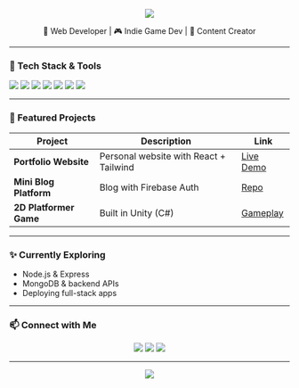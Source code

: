 <!-- Banner Header -->
<p align="center">
  <img src="https://capsule-render.vercel.app/api?type=waving&color=0:4e54c8,100:8f94fb&height=200&section=header&text=Hi,%20I'm%20Ryan%20Rizkyansyah&fontSize=35&fontColor=ffffff&animation=fadeIn" />
</p>

<p align="center">
  🚀 Web Developer | 🎮 Indie Game Dev | 🎥 Content Creator  
</p>

---

### 🔧 Tech Stack & Tools
<p align="left">
  <img src="https://img.shields.io/badge/-HTML5-E34F26?style=for-the-badge&logo=html5&logoColor=white"/>
  <img src="https://img.shields.io/badge/-CSS3-1572B6?style=for-the-badge&logo=css3&logoColor=white"/>
  <img src="https://img.shields.io/badge/-JavaScript-F7DF1E?style=for-the-badge&logo=javascript&logoColor=black"/>
  <img src="https://img.shields.io/badge/-React-61DAFB?style=for-the-badge&logo=react&logoColor=black"/>
  <img src="https://img.shields.io/badge/-TailwindCSS-38B2AC?style=for-the-badge&logo=tailwind-css&logoColor=white"/>
  <img src="https://img.shields.io/badge/-Git-F05032?style=for-the-badge&logo=git&logoColor=white"/>
  <img src="https://img.shields.io/badge/-Unity-000000?style=for-the-badge&logo=unity&logoColor=white"/>
</p>

---

### 🧩 Featured Projects
| Project | Description | Link |
|--------|-------------|------|
| **Portfolio Website** | Personal website with React + Tailwind | [Live Demo](https://yourlink.com) |
| **Mini Blog Platform** | Blog with Firebase Auth | [Repo](https://github.com/yourusername/blog-platform) |
| **2D Platformer Game** | Built in Unity (C#) | [Gameplay](https://youtube.com/yourgamevideo) |

---

### ✨ Currently Exploring
- Node.js & Express  
- MongoDB & backend APIs  
- Deploying full-stack apps  

---

### 📫 Connect with Me
<p align="center">
  <a href="mailto:your.email@example.com"><img src="https://img.shields.io/badge/-Email-D14836?style=for-the-badge&logo=gmail&logoColor=white"/></a>
  <a href="https://linkedin.com/in/yourprofile"><img src="https://img.shields.io/badge/-LinkedIn-0A66C2?style=for-the-badge&logo=linkedin&logoColor=white"/></a>
  <a href="https://yourwebsite.com"><img src="https://img.shields.io/badge/-Portfolio-12100E?style=for-the-badge&logo=aboutdotme&logoColor=white"/></a>
</p>

---

<p align="center">
  <img src="https://capsule-render.vercel.app/api?type=waving&color=0:8f94fb,100:4e54c8&height=100&section=footer"/>
</p>
